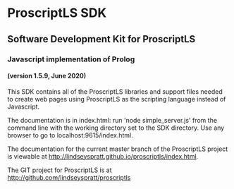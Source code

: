 # ProscriptLS SDK
## Software Development Kit for ProscriptLS
### Javascript implementation of Prolog
#### (version 1.5.9, June 2020)

This SDK contains all of the ProscriptLS libraries and support files needed to create
web pages using ProscriptLS as the scripting language instead of Javascript.

The documentation is in index.html: run 'node simple_server.js' from the command line 
with the working directory set to the SDK directory.
Use any browser to go to localhost:9615/index.html.

The documentation for the current master branch of the ProscriptLS project is viewable at 
http://lindseyspratt.github.io/proscriptls/index.html.

The GIT project for ProscriptLS is at
http://github.com/lindseyspratt/proscriptls
